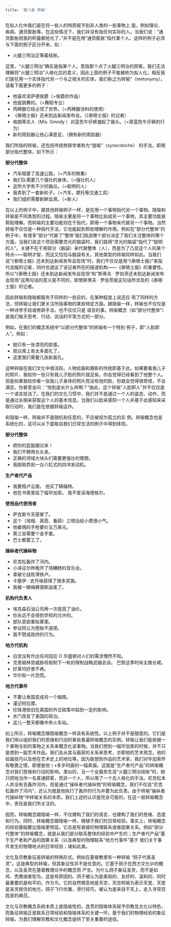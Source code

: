 ```yaml
---
title: '第八章 转喻'
---
```


在拟人化中我们是在将一些人的特质赋予到非人类的一些事物上
面，例如理论、疾病、通货膨胀等。在这些情况下，我们并没有指任何实际的人。当我们说：“通货膨胀把我的积蓄都抢光了，”并不是在用“通货膨胀”指代某个人。这样的例子必须与下面的例子区分开来，如：

- 火腿三明治正等着结账。

这里，“火腿三明治”确实是指某个人，意指那个点了火腿三明治的顾客。我们无法理解将“火腿三明治”人格化后的意义，因此上面的例子不能被称为拟人化。相反我们是在用一个实体指代另一个与之相关的实体，我们称之为转喻”（metonymy）。请看下面更多的例子：

- 他喜欢读萨德侯爵（=侯爵的作品）
- 他是跳舞的。（=舞蹈专业）
- 丙締酸已经占领了世界。（=丙稀酸涂料的使用）
- 《泰晤士报》还未到达新闻发布会。（《泰晤士报》的记者）
- 格朗蒂夫人（Mis. Gmndy ）对蓝色牛仔裤皱起了眉头。（=穿蓝色牛仔裤的行为）
- 新的雨刮器让他心满意足。（拥有新的雨刮器）

我们所指的转喻，还包括传统修辞学者称为“提喻”（synecdoche） 的手法，即用部分指代整体，如下所示：

**部分代整体**

- 汽车阻塞了高速公路。（=汽车的聚集）
- 我们队需要几个强壮的身体。（=强壮的人）
- 这所大学有不少好脑瓜。（=聪明的人）
- 我弄到了一套新轮子。（=汽车，摩托等交通工具）
- 我们组织需要新鲜血液。（=新人）

在以上的例子中，跟其他转喻例子一样，是在用一个事物指代另一个事物。隐喻和转喻是不同类型的过程。隐喻主要是将一个事物比拟成另一个事物，其主要功能是帮助理解。而转喻的主要功能则在于指代，即用一个事物来代替另一个事物。当然转喻不仅仅是一种指代手法，它也能起到帮助理解的作用。例如在“部分代整体”的例子中，有很多“部分”代替了“整体'我们挑选哪个部分决定了我们关注整体的哪个方面。当我们说这个项目需要灵光的脑袋时，我们就用“灵光的脑袋”指代了“聪明的人”。关键不在于用部分（脑袋）来代替整体（人），而是为了凸显这个人的某个特点——聪明才智，而这又恰恰与脑袋有关。其他类型的转喻同样如此。当我们说“《泰晤士报》还未到达新闻发布会现场”时，我们不仅仅是用“《泰晤士报》”来指代该报的记者，同吋也道出了该记者所在的报道机构——《泰晤士报》的重要性。所以“《泰晤士报》还未到达新闻发布会现场”和“斯蒂夫 · 罗伯茨还未到达新闻发布会现场”这两句话的意义是不同的，即使斯蒂夫 · 罗伯茨是这句话所涉及的《泰晤士报》的记者。

因此转喻和隐喻都服务于同样的一些目的，在某种程度上说还应 用了同样的方法，但转喻让我们更关注所指事物的某些特定方面。跟隐喻一样，转喻也不仅仅是一种诗学手段或修辞手法，也不仅仅只是 语言的事。转喻概念（如“部分代整体”）是我们每天思考、行动、说话的平常方式的一部分。

例如，在我们的概念系统中“以部分代整体”的转喻有一个特別 例子，即“人脸即人”。例如：

- 她只有一张漂亮的脸蛋。
- 观众席上有太多面孔了。
- 这里我们需要几张新面孔。

这种转喻在我们文化中很活跃。人物绘画和摄影的传统即基于此。如果要看我儿子的照片，我给你一张只有我儿子脸的照片就足矣。你会觉得已经看到了他整个人。但是如果我给你看一张我儿子身体的照片而没有他的脸，你就会觉得很奇怪，不会满足。你甚至会问：“他到底长什么样啊？”由此，这个转喻“人脸即人”并不仅仅是一个语言技法了。在我们的文化习惯中，我们并不是通过一个人的姿态、动作，而是通过长相来获取这个人的基本信息。当我们以脸来感知一个人并基于此感知来采取行动时，我们是在依据转喻运作。

和隐喻一样，转喻并不是随机和任意的，不应被视为孤立的实 例。转喻概念也是系统化的，这可以从下面取自我们日常生活的例子中得到体现。

**部分代整体**

- 把你的屁股挪过来！
- 我们不聘用长头发。
- 正确的领域大块头们需要更强壮的臂膀。
- 我刚刚弄到一台八缸式的四冲发动机。

**生产者代产品**

- 我要瓶卢云堡。 他买了辆福特。
- 他在书斋里挂了幅毕加索。 我不爱读海德格尔。

**使用品代使用者**

- 萨克斯今天感冒了。
- 这个（培根、莴苣、番茹）三明治给小费很小气。 
- 他雇佣的手枪要价五万美元。
- 第三垒需要个金手套。
- 巴士都罢工了。

**操纵者代操纵物**

- 尼克松轰炸了河内。
- 小泽征尔昨晚开了场糟糕的音乐会。
- 拿破仑战败滑铁卢。
- 卡塞伊 · 史丹格获得了很多奖旗。
- 我被一辆梅赛德斯追尾了。

**机构代负责人**

- 埃克森石油公司再一次提高了油价。
- 你永远不会得到学校的允许的。
- 部队意欲重拟萆案。
- 参议院认为堕胎不道德。
- 我不赞成政府的行为。

**地方代机构**

- 白宫没有作出任何回应 O 华盛顿对人们的需求懵然不知。
- 克里姆林宫威胁将抵制下一轮的限制战略武器会谈。 巴黎这季时尚主推长裙。
- 好莱坞好景不再。
- 华尔街一片恐慌。

**地方代事件**

- 不要让泰国变成另一个越南。
- 谨记阿拉摩。
- 珍珠港依旧在美国的外交政策中起到一定的影响。 
- 水门改变了美国的政治。
- 这儿一整天都像中央火车站。

如上所示，转喻概念跟隐喻概念一样具有系统性。以上例子并不是随意的。它们是我们用以组织我们的思维和行动的某些普遍转喻概念的实例。转喻让我们能依据一个事物与别的事物之关系来概念化该事物。当我们想到一幅毕加索的时候，并不只是想到一副艺术作品，我们会从其与画家的关系来思考，亦即他的艺术观念，他的绘画技巧以及他在艺术史上的地位等。因为联想到作品的艺术家，我们对毕加索怀有敬畏之情，即便是他丨•多岁时画的一幅素描。这就是“生产者代产品”的转喻概念对我们思维和行动的影响。类似的，当一个女服务生说“火腿三明治结账”时，她只把他当作一名普通顾客，而非一个人，所以用了一个去人格化的手法。尼克松本人并没有去轰炸河内，但是通过“操纵者代操纵物”的转喻概念，我们不仅说“尼克松轰炸了河内”，还认为就是他执行了轰炸的行为并要为此负责。由于转喻“操纵者代操纵物”中转喻关系的本质，我们上述的认识是完全可能的，在这一层转喻概念中，责任是我们所关注的。

因而，转喻概念跟隐喻一样，不仅建构了我们的语言，也建构了我们的思维、态度和行为。同时，转喻概念跟隐喻一样，根植于我们的日常经验。事实上，转喻概念的经验基础要比隐喻更明显。它总是有直接的物理联系或者因果关系。例如“部分代整体”的转喻概念，就是从我们部分联系整体的经验中产生的；生产者代产品”基于生产者和产品的因果关系（以及典型的物理联系“地方代事件”基于 我们关于事件发生的物理地点的日常经验；诸如此类。

文化及宗教象征是转喻的特殊形式。例如在基督教里有一种转喻 “鸽子代表圣灵”。这是典型的转喻，但其象征性并不是任意的。它基于鸽子在西方文化屮的概念，以及圣灵在基督教理论中的概念而
产生。为什么鸽子象征圣灵，而不是如鸡、秃鹰或者鸵鸟，这是有原因的。鸽子被认为是美丽的、友好的、温和的，同时最重要的是和平的。作为鸟，它的自然栖息地是天空，天空转喻为表示天堂，天堂是圣灵居住的地方。鸽子飞行优雅，滑行轻巧，被认为是来自干天上，走入寻常百姓家的典范。

文化与宗教概念系统本质上是隐喻性的。连贯的隐喻体系赋予宗教及文化以特色，而象征转喻正是联系日常经验和隐喻体系的关键一环。基于我们的物理经验的象征转喻，为我们理解宗教和文化概念提供了至关重要的途径。